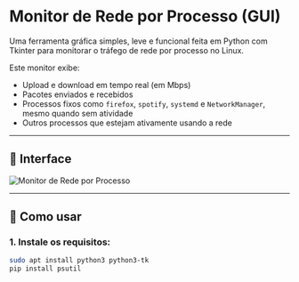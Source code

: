 # Monitor de Rede por Processo (GUI)

Uma ferramenta gráfica simples, leve e funcional feita em Python com Tkinter para monitorar o tráfego de rede por processo no Linux.

Este monitor exibe:
- Upload e download em tempo real (em Mbps)
- Pacotes enviados e recebidos
- Processos fixos como `firefox`, `spotify`, `systemd` e `NetworkManager`, mesmo quando sem atividade
- Outros processos que estejam ativamente usando a rede

---

## 📸 Interface

![Monitor de Rede por Processo](screenshot.png) <!-- Adicione um screenshot se quiser -->

---

## 🚀 Como usar

### 1. Instale os requisitos:

```bash
sudo apt install python3 python3-tk
pip install psutil
